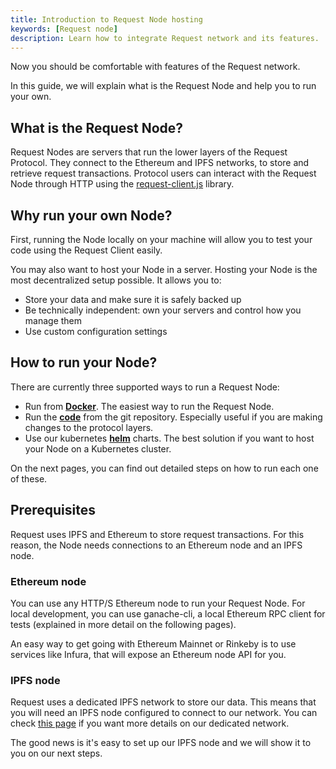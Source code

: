 ```yaml
---
title: Introduction to Request Node hosting
keywords: [Request node]
description: Learn how to integrate Request network and its features.
---
```


Now you should be comfortable with features of the Request network.

In this guide, we will explain what is the Request Node and help you to run your own.

## What is the Request Node?

Request Nodes are servers that run the lower layers of the Request Protocol. They connect to the Ethereum and IPFS networks, to store and retrieve request transactions. Protocol users can interact with the Request Node through HTTP using the [request-client.js](../5-request-client/0-intro.md) library.

## Why run your own Node?

First, running the Node locally on your machine will allow you to test your code using the Request Client easily.

You may also want to host your Node in a server. Hosting your Node is the most decentralized setup possible. It allows you to:

- Store your data and make sure it is safely backed up
- Be technically independent: own your servers and control how you manage them
- Use custom configuration settings

## How to run your Node?

There are currently three supported ways to run a Request Node:

- Run from [**Docker**](./1-docker.md). The easiest way to run the Request Node.
- Run the [**code**](./2-code.md) from the git repository. Especially useful if you are making changes to the protocol layers.
- Use our kubernetes [**helm**](./3-helm.md) charts. The best solution if you want to host your Node on a Kubernetes cluster.

On the next pages, you can find out detailed steps on how to run each one of these.

## Prerequisites

Request uses IPFS and Ethereum to store request transactions. For this reason, the Node needs connections to an Ethereum node and an IPFS node.

### Ethereum node

You can use any HTTP/S Ethereum node to run your Request Node.
For local development, you can use ganache-cli, a local Ethereum RPC client for tests (explained in more detail on the following pages).

An easy way to get going with Ethereum Mainnet or Rinkeby is to use services like Infura, that will expose an Ethereum node API for you.

### IPFS node

Request uses a dedicated IPFS network to store our data. This means that you will need an IPFS node configured to connect to our network. You can check [this page](../7-protocol/6-request-ipfs-network.md) if you want more details on our dedicated network.

The good news is it's easy to set up our IPFS node and we will show it to you on our next steps.
